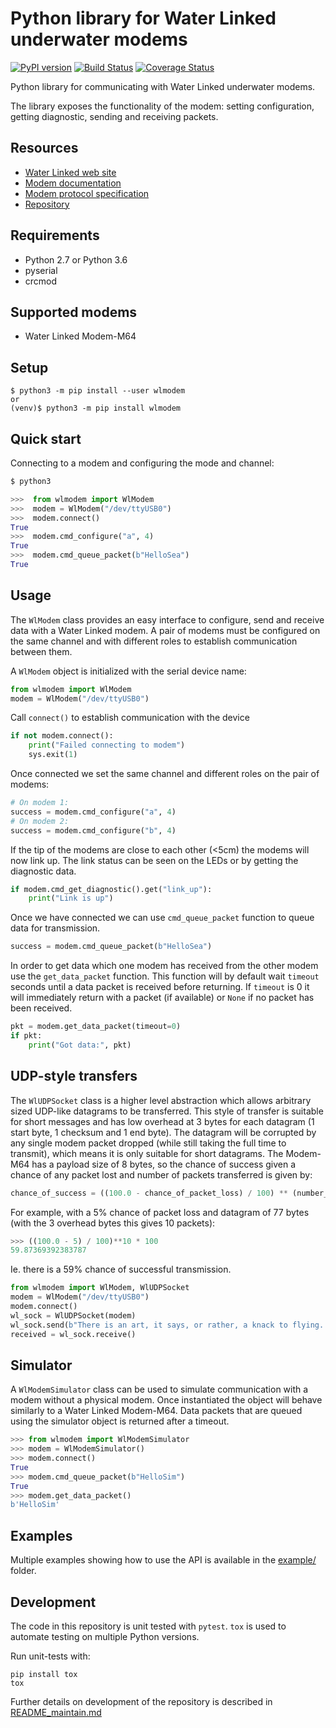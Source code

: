# Python library for Water Linked underwater modems

[![PyPI version](https://badge.fury.io/py/wlmodem.svg)](https://badge.fury.io/py/wlmodem)
[![Build Status](https://travis-ci.org/waterlinked/modem-python.svg?branch=master)](https://travis-ci.org/waterlinked/modem-python)
[![Coverage Status](https://coveralls.io/repos/github/waterlinked/modem-python/badge.svg?branch=master)](https://coveralls.io/github/waterlinked/modem-python?branch=master)

Python library for communicating with Water Linked underwater modems.

The library exposes the functionality of the modem: setting configuration, getting diagnostic, sending
and receiving packets.

## Resources

* [Water Linked web site](https://waterlinked.com/underwater-communication/)
* [Modem documentation](https://waterlinked.github.io/docs/modems/modem-m64/)
* [Modem protocol specification](https://waterlinked.github.io/docs/modems/modem-m64-protocol/)
* [Repository](https://github.com/waterlinked/modem-python)

## Requirements

* Python 2.7 or Python 3.6
* pyserial
* crcmod

## Supported modems

* Water Linked Modem-M64

## Setup

```
$ python3 -m pip install --user wlmodem
or
(venv)$ python3 -m pip install wlmodem
```

## Quick start

Connecting to a modem and configuring the mode and channel:

```py
$ python3

>>>  from wlmodem import WlModem
>>>  modem = WlModem("/dev/ttyUSB0")
>>>  modem.connect()
True
>>>  modem.cmd_configure("a", 4)
True
>>>  modem.cmd_queue_packet(b"HelloSea")
True
```

## Usage

The `WlModem` class provides an easy interface to configure, send and receive data with a Water Linked modem.
A pair of modems must be configured on the same channel and with different roles to establish communication between them.

A `WlModem` object is initialized with the serial device name:

```py
from wlmodem import WlModem
modem = WlModem("/dev/ttyUSB0")
```

Call `connect()` to establish communication with the device

```py
if not modem.connect():
    print("Failed connecting to modem")
    sys.exit(1)
```

Once connected we set the same channel and different roles on the pair of modems:

```py
# On modem 1:
success = modem.cmd_configure("a", 4)
# On modem 2:
success = modem.cmd_configure("b", 4)
```

If the tip of the modems are close to each other (<5cm) the modems will now link up.
The link status can be seen on the LEDs or by getting the diagnostic data.

```py
if modem.cmd_get_diagnostic().get("link_up"):
    print("Link is up")
```

Once we have connected we can use `cmd_queue_packet` function to queue data for transmission.

```py
success = modem.cmd_queue_packet(b"HelloSea")
```

In order to get data which one modem has received from the other modem use the `get_data_packet` function.
This function will by default wait `timeout` seconds until a data packet is received before returning.
If `timeout` is 0 it will immediately return with a packet (if available) or `None` if no packet has been received.

```py
pkt = modem.get_data_packet(timeout=0)
if pkt:
    print("Got data:", pkt)
```

## UDP-style transfers

The `WlUDPSocket` class is a higher level abstraction which allows arbitrary sized UDP-like datagrams to be transferred.
This style of transfer is suitable for short messages and has low overhead at 3 bytes for each
datagram (1 start byte, 1 checksum and 1 end byte).
The datagram will be corrupted by any single modem packet dropped (while still taking the full time to transmit),
which means it is only suitable for short datagrams.
The Modem-M64 has a payload size of 8 bytes, so the chance of success given a chance of any packet lost and number of packets transferred is given by:

```py
chance_of_success = ((100.0 - chance_of_packet_loss) / 100) ** (number_of_packets_sent) * 100
```

For example, with a 5% chance of packet loss and datagram of 77 bytes (with the 3 overhead bytes this gives 10 packets):

```py
>>> ((100.0 - 5) / 100)**10 * 100
59.87369392383787
```

Ie. there is a 59% chance of successful transmission.


```py
from wlmodem import WlModem, WlUDPSocket
modem = WlModem("/dev/ttyUSB0")
modem.connect()
wl_sock = WlUDPSocket(modem)
wl_sock.send(b"There is an art, it says, or rather, a knack to flying. The knack lies in learning how to throw yourself at the ground and miss")
received = wl_sock.receive()
```

## Simulator

A `WlModemSimulator` class can be used to simulate communication with a modem without a physical modem.
Once instantiated the object will behave similarly to a Water Linked Modem-M64.
Data packets that are queued using the simulator object is returned after a timeout.

```py
>>> from wlmodem import WlModemSimulator
>>> modem = WlModemSimulator()
>>> modem.connect()
True
>>> modem.cmd_queue_packet(b"HelloSim")
True
>>> modem.get_data_packet()
b'HelloSim'
```

## Examples

Multiple examples showing how to use the API is available in the [example/](example/) folder.

## Development

The code in this repository is unit tested with `pytest`. `tox` is used to automate testing on multiple Python versions.

Run unit-tests with:

```
pip install tox
tox
```

Further details on development of the repository is described in [README_maintain.md](README_maintain.md)
